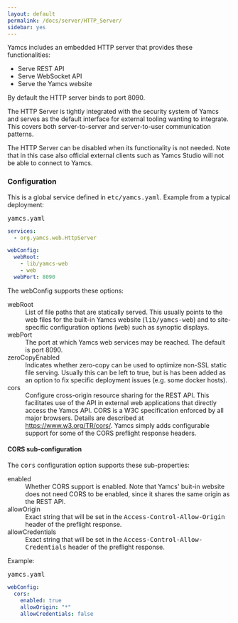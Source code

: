```yaml
---
layout: default
permalink: /docs/server/HTTP_Server/
sidebar: yes
---
```


Yamcs includes an embedded HTTP server that provides these functionalities:

* Serve REST API
* Serve WebSocket API
* Serve the Yamcs website

By default the HTTP server binds to port 8090.

The HTTP Server is tightly integrated with the security system of Yamcs and serves as the default interface for external tooling wanting to integrate. This covers both server-to-server and server-to-user communication patterns.

The HTTP Server can be disabled when its functionality is not needed. Note that in this case also official external clients such as Yamcs Studio will not be able to connect to Yamcs.

### Configuration

This is a global service defined in <tt>etc/yamcs.yaml</tt>. Example from a typical deployment:

<pre class="r header">yamcs.yaml</pre>
```yaml
services:
  - org.yamcs.web.HttpServer

webConfig:
  webRoot:
    - lib/yamcs-web
    - web
  webPort: 8090
```

The webConfig supports these options:

<dl>
  <dt>webRoot</dt>
  <dd>List of file paths that are statically served. This usually points to the web files for the built-in Yamcs website (<tt>lib/yamcs-web</tt>) and to site-specific configuration options (<tt>web</tt>) such as synoptic displays.</dd>

  <dt>webPort</dt>
  <dd>The port at which Yamcs web services may be reached. The default is port 8090.</dd>

  <dt>zeroCopyEnabled<dt>
  <dd>Indicates whether zero-copy can be used to optimize non-SSL static file serving. Usually this can be left to true, but is has been added as an option to fix specific deployment issues (e.g. some docker hosts).</dd>

  <dt>cors</dt>
  <dd>
    Configure cross-origin resource sharing for the REST API. This facilitates use of the API in external web applications that directly access the Yamcs API. CORS is a W3C specification enforced by all major browsers. Details are described at <a href="https://www.w3.org/TR/cors/">https://www.w3.org/TR/cors/</a>. Yamcs simply adds configurable support for some of the CORS preflight response headers.
  </dd>
</dl>


#### CORS sub-configuration

The <tt>cors</tt> configuration option supports these sub-properties:

<dl>
  <dt>enabled</dt>
  <dd>Whether CORS support is enabled. Note that Yamcs' buit-in website does not need CORS to be enabled, since it shares the same origin as the REST API.</dd>

  <dt>allowOrigin</dt>
  <dd>Exact string that will be set in the <tt>Access-Control-Allow-Origin</tt> header of the preflight response.</dd>

  <dt>allowCredentials</dt>
  <dd>Exact string that will be set in the <tt>Access-Control-Allow-Credentials</tt> header of the preflight response.</dd>
</dl>

Example:

<pre class="r header">yamcs.yaml</pre>
```yaml
webConfig:
  cors:
    enabled: true
    allowOrigin: "*"
    allowCredentials: false
```
